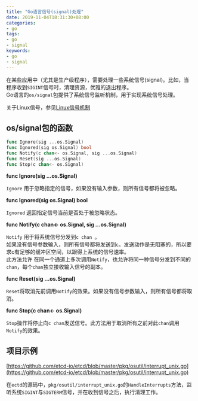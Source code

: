 ```yaml
---
title: "Go语言信号(signal)处理"
date: 2019-11-04T18:31:30+08:00
categories:
- go
tags:
- go
- signal
keywords:
- go
- signal
---
```


在某些应用中（尤其是生产级程序），需要处理一些系统信号(signal)。比如，当程序收到`SIGINT`信号时，清理资源，优雅的退出程序。  
Go语言的`os/signal`包提供了系统信号监听机制，用于实现系统信号处理。

<!--more-->

关于Linux信号，参见[Linux信号机制](/2019/10/linux信号机制/)

## os/signal包的函数

```go
func Ignore(sig ...os.Signal)
func Ignored(sig os.Signal) bool
func Notify(c chan<- os.Signal, sig ...os.Signal)
func Reset(sig ...os.Signal)
func Stop(c chan<- os.Signal)
```

**func Ignore(sig ...os.Signal)**

`Ignore` 用于忽略指定的信号，如果没有输入参数，则所有信号都将被忽略。

**func Ignored(sig os.Signal) bool**

`Ignored` 返回指定信号当前是否处于被忽略状态。

**func Notify(c chan<- os.Signal, sig ...os.Signal)**

`Notify` 用于将系统信号分发到`c chan `。  
如果没有信号参数输入，则所有信号都将发送到`c`。发送动作是无阻塞的，所以要求c有足够的缓冲区空间，以跟得上系统的信号速率。  
此方法允许 在同一个通道上多次调用`Notify`，也允许将同一种信号分发到不同的`chan`，每个`chan`独立接收输入信号的副本。

**func Reset(sig ...os.Signal)**

`Reset`将取消先前调用`Notify`的效果。如果没有信号参数输入，则所有信号都将取消。

**func Stop(c chan<- os.Signal)**

`Stop`操作将停止向`c chan`发送信号。此方法用于取消所有之前对此`chan`调用`Notify`的效果。

## 项目示例

[https://github.com/etcd-io/etcd/blob/master/pkg/osutil/interrupt_unix.go](https://github.com/etcd-io/etcd/blob/master/pkg/osutil/interrupt_unix.go)

在`ectd`的源码中，`pkg/osutil/interrupt_unix.go`的`HandleInterrupts`方法，监听系统`SIGINT`与`SIGTERM`信号，并在收到信号之后，执行清理工作。